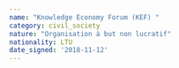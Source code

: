 ```yaml
---
name: "Knowledge Economy Forum (KEF) "
category: civil_society
nature: "Organisation à but non lucratif"
nationality: LTU
date_signed: '2018-11-12'
---
```

    